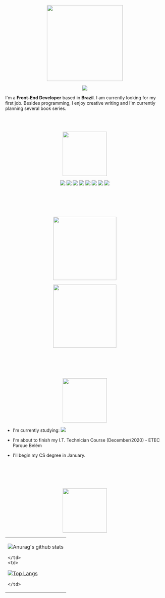 <p align="center">
  
<img src="https://i.imgur.com/N26SVi0.png" width="240" />

</p>

<p align="center">

<a href="https://www.linkedin.com/in/adrianonavarro/">
  
  <img src="https://img.shields.io/badge/linkedin%20-%230077B5.svg?&style=for-the-badge&logo=linkedin&logoColor=white"/>
  
</a>

</p>

I'm a **Front-End Developer** based in **Brazil**. I am currently looking for my first job. Besides programming, I enjoy creative writing and I'm currently planning several book series.
<br>
<br>
<br>
<br>
<!--- Skills -->
<p align="center">
  
<img src="https://i.imgur.com/LYbBjAN.png" width="140" />

</p>

<p align="center">
<img src="https://img.shields.io/badge/git%20-%23F05033.svg?&style=for-the-badge&logo=git&logoColor=white"/> <img src="https://img.shields.io/badge/python%20-%2314354C.svg?&style=for-the-badge&logo=python&logoColor=white"/> <img src="https://img.shields.io/badge/adobe%20photoshop%20-%2331A8FF.svg?&style=for-the-badge&logo=adobe%20photoshop&logoColor=white"/> <img src="https://img.shields.io/badge/html5%20-%23E34F26.svg?&style=for-the-badge&logo=html5&logoColor=white"/> <img src="https://img.shields.io/badge/css3%20-%231572B6.svg?&style=for-the-badge&logo=css3&logoColor=white"/> 	<img src="https://img.shields.io/badge/javascript%20-%23323330.svg?&style=for-the-badge&logo=javascript&logoColor=%23F7DF1E"/> <img src="https://img.shields.io/badge/php-%23777BB4.svg?&style=for-the-badge&logo=php&logoColor=white"/> <img src="https://img.shields.io/badge/mysql-%2300f.svg?&style=for-the-badge&logo=mysql&logoColor=white"/>

</p>
<br>
<br>
<br>
<br>
<!--- Projects -->
<p align="center">
  
<img src="https://i.imgur.com/zIiSREI.png" width="200" />
</p>

<p align="center">
  <a href="https://www.adrianonavarro.xyz">
  
  <img src="https://i.imgur.com/SM3fvJb.png" width="200"/>
  
</a>
</p>




<br>
<br>
<br>
<br>

<!--- Right Now -->
<p align="center">
  
<img src="https://i.imgur.com/VhRIoA1.png" width="140" />

</p>

* I'm currently studying: <img src="https://img.shields.io/badge/react%20-%2320232a.svg?&style=for-the-badge&logo=react&logoColor=%2361DAFB"/>

* I'm about to finish my I.T. Technician Course (December/2020) - ETEC Parque Belém
* I'll begin my CS degree in January.

<br>
<br>
<br>
<br>



<!--- Extra -->
<p align="center">
  
<img src="https://i.imgur.com/MLjX0Xu.png" width="140" />

</p>
<table width="800">
  <tr>
    <td>
    
![Anurag's github stats](https://github-readme-stats.vercel.app/api?username=Adriano-js)
    
    </td>
    <td>
    
[![Top Langs](https://github-readme-stats.vercel.app/api/top-langs/?username=Adriano-js&layout=compact)](https://github.com/anuraghazra/github-readme-stats)
    
    </td>
  </tr>
</table>



